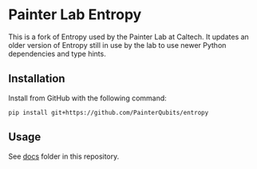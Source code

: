# Painter Lab Entropy

This is a fork of Entropy used by the Painter Lab at Caltech. It updates an older version
of Entropy still in use by the lab to use newer Python dependencies and type hints.

## Installation

Install from GitHub with the following command:

```
pip install git+https://github.com/PainterQubits/entropy
```

## Usage

See [docs](docs) folder in this repository.

